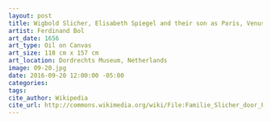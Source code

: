 ```yaml
---
layout: post
title: Wigbold Slicher, Elisabeth Spiegel and their son as Paris, Venus and Amor
artist: Ferdinand Bol
art_date: 1656
art_type: Oil on Canvas
art_size: 118 cm x 157 cm
art_location: Dordrechts Museum, Netherlands
image: 09-20.jpg
date: 2016-09-20 12:00:00 -05:00
categories:
tags:
cite_author: Wikipedia
cite_url: http://commons.wikimedia.org/wiki/File:Familie_Slicher_door_Fredinand_Bol.jpg
---
```

